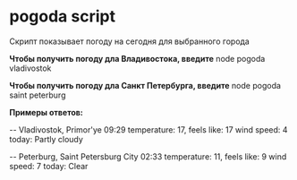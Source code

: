 # pogoda script

Скрипт показывает погоду на сегодня для выбранного города

__Чтобы получить погоду дла Владивостока, введите__
node pogoda vladivostok

__Чтобы получить погоду дла Санкт Петербурга, введите__
node pogoda saint peterburg

__Примеры ответов:__

--
Vladivostok, Primor'ye
09:29
temperature: 17, feels like: 17
wind speed: 4
today: Partly cloudy

--
Peterburg, Saint Petersburg City
02:33
temperature: 11, feels like: 9
wind speed: 7
today: Clear